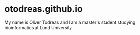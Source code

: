 # otodreas.github.io

My name is Oliver Todreas and I am a master's student studying bioinformatics at Lund University.
